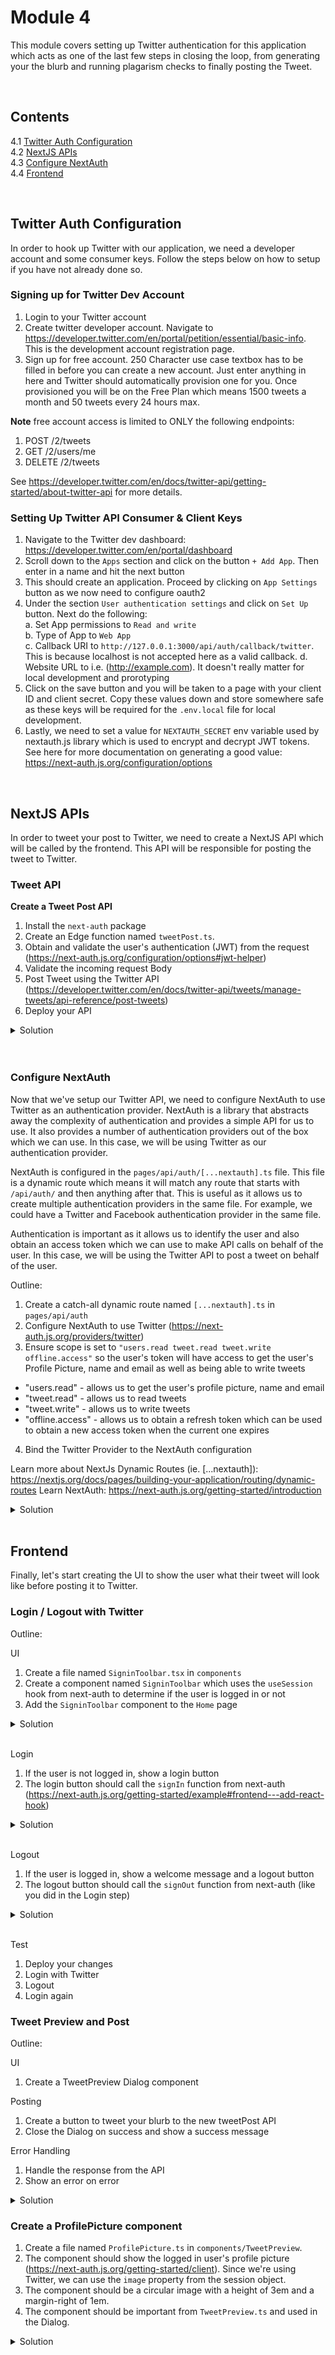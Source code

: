 # Module 4

This module covers setting up Twitter authentication for this application which acts as one of the last few steps in closing the loop, from generating your the blurb and running plagarism checks to finally posting the Tweet.

</br>

## Contents

4.1 [Twitter Auth Configuration](#twitter-auth-configuration)
</br>
4.2 [NextJS APIs](#nextjs-apis)
</br>
4.3 [Configure NextAuth](#configure-nextauth)
</br>
4.4 [Frontend](#frontend)
</br>

</br>

## Twitter Auth Configuration

In order to hook up Twitter with our application, we need a developer account and some consumer keys. Follow the steps below on how to setup if you have not already done so.

### Signing up for Twitter Dev Account

1. Login to your Twitter account
2. Create twitter developer account. Navigate to https://developer.twitter.com/en/portal/petition/essential/basic-info. This is the development account registration page.
3. Sign up for free account. 250 Character use case textbox has to be filled in before you can create a new account. Just enter anything in here and Twitter should automatically provision one for you. Once provisioned you will be on the Free Plan which means 1500 tweets a month and 50 tweets every 24 hours max.

**Note** free account access is limited to ONLY the following endpoints:

1. POST /2/tweets
2. GET /2/users/me
3. DELETE /2/tweets

See https://developer.twitter.com/en/docs/twitter-api/getting-started/about-twitter-api for more details.

### Setting Up Twitter API Consumer & Client Keys

1. Navigate to the Twitter dev dashboard: https://developer.twitter.com/en/portal/dashboard
2. Scroll down to the `Apps` section and click on the button `+ Add App`. Then enter in a name and hit the next button
3. This should create an application. Proceed by clicking on `App Settings` button as we now need to configure oauth2
4. Under the section `User authentication settings` and click on `Set Up` button. Next do the following:  
   a. Set App permissions to `Read and write`  
   b. Type of App to `Web App`  
   c. Callback URI to `http://127.0.0.1:3000/api/auth/callback/twitter`. This is because localhost is not accepted here as a valid callback.
   d. Website URL to i.e. (http://example.com). It doesn't really matter for local development and prorotyping
5. Click on the save button and you will be taken to a page with your client ID and client secret. Copy these values down and store somewhere safe as these keys will be required for the `.env.local` file for local development.
6. Lastly, we need to set a value for `NEXTAUTH_SECRET` env variable used by nextauth.js library which is used to encrypt and decrypt JWT tokens. See here for more documentation on generating a good value: https://next-auth.js.org/configuration/options

</br>

## NextJS APIs

In order to tweet your post to Twitter, we need to create a NextJS API which will be called by the frontend. This API will be responsible for posting the tweet to Twitter.

### Tweet API

**Create a Tweet Post API**

1. Install the `next-auth` package
2. Create an Edge function named `tweetPost.ts`.
3. Obtain and validate the user's authentication (JWT) from the request (https://next-auth.js.org/configuration/options#jwt-helper)
4. Validate the incoming request Body
5. Post Tweet using the Twitter API (https://developer.twitter.com/en/docs/twitter-api/tweets/manage-tweets/api-reference/post-tweets)
6. Deploy your API

<details>
  <summary>Solution</summary>

1. Create a file named `tweetPost.ts` in `pages/api`.
2. Create a handler which takes a `req` parameter.
3. Obtain and validate the JWT token from the request.
4. Validate the incoming request Body.
5. Post Tweet using the Twitter API.
6. Push your code to main to deploy your API.

```ts
import { NextApiRequest, NextApiResponse } from "next";

import { getToken } from "next-auth/jwt";

type TweetRequest = {
  message: string;
};
/*
    Given Twitter has been authenticated
    And a TweetRequest has been provided
    Then post the tweet to Twitter
*/
export default async (req: NextApiRequest, res: NextApiResponse) => {
  try {
    // Validate Token
    const token = await getToken({ req, secret: process.env.NEXTAUTH_SECRET });
    if (!token) {
      throw new Error("Not authorised, please login to Twitter first");
    }

    // Validate Request
    const body = JSON.parse(req.body) as TweetRequest;
    if (!body.message) {
      throw new Error("No message provided");
    }

    // Post Tweet
    const response = await fetch("https://api.twitter.com/2/tweets", {
      method: "POST",
      headers: {
        Authorization: `Bearer ${token.access_token}`,
        "content-type": "application/json",
      },
      body: JSON.stringify({
        text: body.message,
      }),
    });

    const details = await response.json();
    res.status(response.ok ? 201 : 400).send(details);
  } catch (e) {
    res.status(500).send((e as Error).message);
  }
};
```

</details>
<br>

</br>

### Configure NextAuth

Now that we've setup our Twitter API, we need to configure NextAuth to use Twitter as an authentication provider.
NextAuth is a library that abstracts away the complexity of authentication and provides a simple API for us to use. It also provides a number of authentication providers out of the box which we can use. In this case, we will be using Twitter as our authentication provider.

NextAuth is configured in the `pages/api/auth/[...nextauth].ts` file. This file is a dynamic route which means it will match any route that starts with `/api/auth/` and then anything after that. This is useful as it allows us to create multiple authentication providers in the same file. For example, we could have a Twitter and Facebook authentication provider in the same file.

Authentication is important as it allows us to identify the user and also obtain an access token which we can use to make API calls on behalf of the user. In this case, we will be using the Twitter API to post a tweet on behalf of the user.

Outline:

1. Create a catch-all dynamic route named `[...nextauth].ts` in `pages/api/auth`<br />
2. Configure NextAuth to use Twitter (https://next-auth.js.org/providers/twitter)<br />
3. Ensure scope is set to `"users.read tweet.read tweet.write offline.access"` so the user's token will have access to get the user's Profile Picture, name and email as well as being able to write tweets<br />

- "users.read" - allows us to get the user's profile picture, name and email<br />
- "tweet.read" - allows us to read tweets<br />
- "tweet.write" - allows us to write tweets<br />
- "offline.access" - allows us to obtain a refresh token which can be used to obtain a new access token when the current one expires<br />

4. Bind the Twitter Provider to the NextAuth configuration<br />

Learn more about NextJs Dynamic Routes (ie. [...nextauth]): https://nextjs.org/docs/pages/building-your-application/routing/dynamic-routes
Learn NextAuth: https://next-auth.js.org/getting-started/introduction

<details>
  <summary>Solution</summary>

```ts
import NextAuth from "next-auth";
import TwitterProvider from "next-auth/providers/twitter";

// File naming: the brackets [ define our API route as a parameter (or variable) and the ... tells Next.js that there can be more than one parameter

const twitterProvider = TwitterProvider({
  clientId: process.env.TWITTER_CLIENT_ID,
  clientSecret: process.env.TWITTER_CLIENT_SECRET,
  authorization: {
    url: "https://twitter.com/i/oauth2/authorize",
    params: {
      scope: "users.read tweet.read tweet.write offline.access",
    },
  },
  version: "2.0",
});

export default NextAuth({
  secret: process.env.NEXTAUTH_SECRET,
  callbacks: {
    async jwt({ account, token }) {
      if (account) {
        token.refresh_token = account.refresh_token;
        token.access_token = account.access_token;
      }

      return token;
    },
  },
  providers: [twitterProvider],
});
```

</details>

</br>

## Frontend

Finally, let's start creating the UI to show the user what their tweet will look like before posting it to Twitter.

### Login / Logout with Twitter

Outline:

UI

1. Create a file named `SigninToolbar.tsx` in `components`<br />
2. Create a component named `SigninToolbar` which uses the `useSession` hook from next-auth to determine if the user is logged in or not<br />
3. Add the `SigninToolbar` component to the `Home` page<br />

<details>
  <summary>Solution</summary>

```ts
// components/SigninToolbar.tsx
import { Box, Button } from "@mui/material";
import { useSession } from "next-auth/react";
import * as React from "react";

export default function SigninToolbar() {
  const { data: session, status } = useSession();

  return (
    <Box position="absolute" top="1em" right="1em">
      {status === "authenticated" ? "Logged in" : "Logged Out"}
    </Box>
  );
}
```

</details>
<br>

Login

1. If the user is not logged in, show a login button<br />
2. The login button should call the `signIn` function from next-auth (https://next-auth.js.org/getting-started/example#frontend---add-react-hook)<br />

<details>
  <summary>Solution</summary>

```ts
// components/SigninToolbar.tsx
import { Box, Button } from "@mui/material";
import { useSession, signIn } from "next-auth/react";
import * as React from "react";

function UnauthenticatedContent() {
  return (
    <Button
      variant="contained"
      size="medium"
      color="primary"
      onClick={() => {
        signIn("twitter", {
          callbackUrl: process.env.NEXTAUTH_URL,
        });
      }}
    >
      Login With Twitter
    </Button>
  );
}

export default function SigninToolbar() {
  const { data: session, status } = useSession();

  return (
    <Box position="absolute" top="1em" right="1em">
      {status === "authenticated" ? "Logged in" : <UnauthenticatedContent />}
    </Box>
  );
}
```

</details>
<br>

Logout

1. If the user is logged in, show a welcome message and a logout button<br />
2. The logout button should call the `signOut` function from next-auth (like you did in the Login step)<br />

<details>
  <summary>Solution</summary>

```ts
import { Box, Button } from "@mui/material";
import { signIn, signOut, useSession } from "next-auth/react";
import * as React from "react";

function AuthenticatedContent({ username }: { username?: string | null }) {
  return (
    <div>
      <span className="mr-3">
        Welcome <b className="text-green-500">{username}!</b>
      </span>

      <Button
        variant="contained"
        size="medium"
        color="primary"
        onClick={() => {
          signOut({ redirect: true });
        }}
      >
        Sign Out
      </Button>
    </div>
  );
}

function UnauthenticatedContent() {
  return (
    <Button
      variant="contained"
      size="medium"
      color="primary"
      onClick={() => {
        signIn("twitter", {
          callbackUrl: process.env.NEXTAUTH_URL,
        });
      }}
    >
      Login With Twitter
    </Button>
  );
}

export default function SigninToolbar() {
  const { data: session, status } = useSession();

  return (
    <Box position="absolute" top="1em" right="1em">
      {status === "authenticated" ? (
        <AuthenticatedContent username={session.user?.name} />
      ) : (
        <UnauthenticatedContent />
      )}
    </Box>
  );
}
```

</details>
<br>

Test

1. Deploy your changes<br />
2. Login with Twitter<br />
3. Logout<br />
4. Login again<br />

### Tweet Preview and Post

Outline:

UI

1. Create a TweetPreview Dialog component<br />

Posting

1. Create a button to tweet your blurb to the new tweetPost API<br />
2. Close the Dialog on success and show a success message<br />

Error Handling

1. Handle the response from the API<br />
2. Show an error on error<br />

<details>
  <summary>Solution</summary>

1. Create a file named `TweetPreview.tsx` in `components/TweetPreview`.
2. Install the `mui/icons-material/Twitter` package
3. The component should declare a `blurb` parameter which gets injected by the Higher-ordered-Component, HoC. Higher-ordered-Components are parent components that wrap child components and inject props into them. In this case, the HoC is the `Home` component and the child component is the `TweetPreview` component.
4. The component should have 4 states to manage:
   <br />`editableBlurb` should be initialised with the blurb parameter. It's purpose is to allow the user to edit the blurb in the preview itself.
   <br /><br />`loading` should be initialised with `false`. It's purpose is to show a loading indicator when the user clicks the tweet button.
   <br /><br />`showDialog` should be initialised with `false`. It's purpose is to show the dialog when the user clicks the tweet button; likewise hide the Dialog when the user clicks the close button.
   <br /><br />`error` should be initialised with `undefined`. It's purpose is to show an error message when the API call fails.

5. Tweet Handler should be async and do the following:
   <br />a. Set loading to true
   <br />b. Set error to undefined
   <br />c. Call the `tweetPost` API you created earlier with the `editableBlurb` value
   <br />d. If the API call fails, set error to the error message
   <br />e. If the API call succeeds, close the Dialog and show a success message
   <br />f. Set loading to false
   <br />**NOTE: On success, this will publish to your Twitter account!**

```ts
import "react-circular-progressbar/dist/styles.css";

import TwitterIcon from "@mui/icons-material/Twitter";
import { useState } from "react";
import {
  Box,
  Button,
  CircularProgress,
  Dialog,
  DialogActions,
  DialogContent,
  DialogTitle,
  Stack,
  TextField,
} from "@mui/material";
import { CenterBox } from "../CenterBox";
import { ProfilePicture } from "./ProfilePicture";
import { toast } from "react-hot-toast";

export const TweetPreview = ({ blurb }: { blurb: string }) => {
  const [editableBlurb, setEditableBlurb] = useState(blurb);
  const [loading, setLoading] = useState(false);
  const [showDialog, setShowDialog] = useState(false);
  const [error, setError] = useState<string>();

  const tweet = async () => {
    try {
      setLoading(true);
      setError(undefined);
      const res = await fetch("/api/tweetPost", {
        method: "POST",
        body: JSON.stringify({
          message: blurb,
        }),
      });

      const errors = (await res.json()).errors;
      if (Array.isArray(errors) && errors.length > 0) {
        throw new Error(errors[0].message);
      } else {
        toast("Tweet Posted!");
        setShowDialog(false);
      }
    } catch (e) {
      setError((e as Error).message);
    } finally {
      setLoading(false);
    }
  };

  return (
    <>
      <TwitterIcon
        className="cursor-pointer"
        onClick={() => setShowDialog(true)}
      />
      <Dialog
        open={showDialog}
        onClose={() => setShowDialog(false)}
        fullWidth
        sx={{ maxWidth: 600, mx: "auto" }}
      >
        <DialogTitle>Tweet Preview</DialogTitle>
        <DialogContent sx={{ position: "relative" }}>
          {loading && (
            <CenterBox
              sx={{
                backgroundColor: "white",
                zIndex: 1,
                opacity: 0.5,
              }}
            >
              <CircularProgress color="primary" />
            </CenterBox>
          )}
          <Stack direction="row">
            <ProfilePicture />
            <Box width={"100%"}>
              {error && <p className="text-red-500">{error}</p>}
              <TextField
                fullWidth
                minRows={4}
                multiline
                onChange={(e) => setEditableBlurb(e.target.value)}
                sx={{ "& textarea": { boxShadow: "none !important" } }}
                value={editableBlurb}
                variant="standard"
              />
            </Box>
          </Stack>
        </DialogContent>
        <DialogActions>
          <Button onClick={() => setShowDialog(false)} disabled={loading}>
            Close
          </Button>
          <Button
            onClick={tweet}
            disabled={loading}
            variant="contained"
            color="primary"
          >
            Tweet
          </Button>
        </DialogActions>
      </Dialog>
    </>
  );
};
```

</details>

### Create a ProfilePicture component

1. Create a file named `ProfilePicture.ts` in `components/TweetPreview`.
2. The component should show the logged in user's profile picture (https://next-auth.js.org/getting-started/client). Since we're using Twitter, we can use the `image` property from the session object.
3. The component should be a circular image with a height of 3em and a margin-right of 1em.
4. The component should be important from `TweetPreview.ts` and used in the Dialog.

<details>
  <summary>Solution</summary>

```ts
import { useSession } from "next-auth/react";

export const ProfilePicture = () => {
  const { data: session } = useSession();
  const twitterImage = session?.user?.image;

  return (
    <>
      {twitterImage && (
        <img
          src={twitterImage}
          alt="User's Twitter Profile Picture"
          style={{
            height: "3em",
            width: "auto",
            borderRadius: "50%",
            marginRight: "1em",
          }}
        />
      )}
    </>
  );
};
```

</details>
